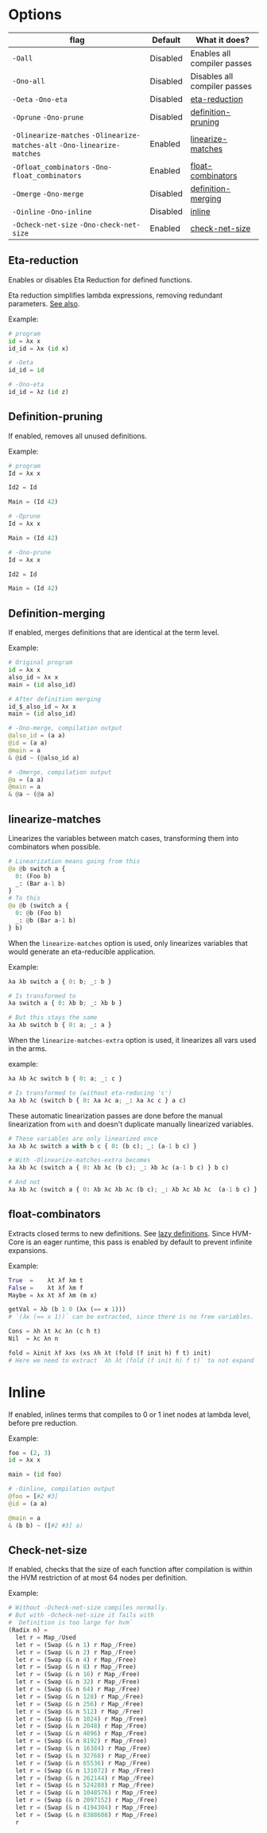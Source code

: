 # Options

|  flag          | Default  | What it does? |
|----------------|----------|---------------|
| `-Oall`        | Disabled | Enables all compiler passes |
| `-Ono-all`     | Disabled | Disables all compiler passes |
| `-Oeta` `-Ono-eta` | Disabled | [eta-reduction](#eta-reduction) |
| `-Oprune` `-Ono-prune` | Disabled | [definition-pruning](#definition-pruning) |
| `-Olinearize-matches` `-Olinearize-matches-alt` `-Ono-linearize-matches` | Enabled  | [linearize-matches](#linearize-matches) |
| `-Ofloat_combinators` `-Ono-float_combinators` | Enabled  | [float-combinators](#float-combinators) |
| `-Omerge` `-Ono-merge` | Disabled | [definition-merging](#definition-merging) |
| `-Oinline` `-Ono-inline` | Disabled | [inline](#inline) |
| `-Ocheck-net-size` `-Ono-check-net-size` | Enabled  | [check-net-size](#check-net-size) |

## Eta-reduction

Enables or disables Eta Reduction for defined functions.

Eta reduction simplifies lambda expressions, removing redundant parameters. [See also](https://wiki.haskell.org/Eta_conversion).

Example:
```py
# program
id = λx x
id_id = λx (id x)

# -Oeta
id_id = id

# -Ono-eta
id_id = λz (id z)
```

## Definition-pruning

If enabled, removes all unused definitions.

Example:
```py
# program
Id = λx x

Id2 = Id

Main = (Id 42)

# -Oprune
Id = λx x

Main = (Id 42)

# -Ono-prune
Id = λx x

Id2 = Id

Main = (Id 42)
```

## Definition-merging

If enabled, merges definitions that are identical at the term level.

Example:
```py
# Original program
id = λx x
also_id = λx x
main = (id also_id)

# After definition merging
id_$_also_id = λx x
main = (id also_id)

# -Ono-merge, compilation output
@also_id = (a a)
@id = (a a)
@main = a
& @id ~ (@also_id a)

# -Omerge, compilation output
@a = (a a)
@main = a
& @a ~ (@a a)
```

## linearize-matches

Linearizes the variables between match cases, transforming them into combinators when possible.

```py
# Linearization means going from this
@a @b switch a {
  0: (Foo b)
  _: (Bar a-1 b)
}
# To this
@a @b (switch a {
  0: @b (Foo b)
  _: @b (Bar a-1 b)
} b)
```

When the `linearize-matches` option is used, only linearizes variables that would generate an eta-reducible application.

Example:
```py
λa λb switch a { 0: b; _: b }

# Is transformed to
λa switch a { 0: λb b; _: λb b }

# But this stays the same
λa λb switch b { 0: a; _: a }
```

When the `linearize-matches-extra` option is used, it linearizes all vars used in the arms.

example:
```py
λa λb λc switch b { 0: a; _: c }

# Is transformed to (without eta-reducing 'c')
λa λb λc (switch b { 0: λa λc a; _: λa λc c } a c)
```

These automatic linearization passes are done before the manual linearization from `with` and doesn't duplicate manually linearized variables.

```py
# These variables are only linearized once
λa λb λc switch a with b c { 0: (b c); _: (a-1 b c) }

# With -Olinearize-matches-extra becomes
λa λb λc (switch a { 0: λb λc (b c); _: λb λc (a-1 b c) } b c)

# And not
λa λb λc (switch a { 0: λb λc λb λc (b c); _: λb λc λb λc  (a-1 b c) } b c b c)
```

## float-combinators

Extracts closed terms to new definitions. See [lazy definitions](lazy-definitions.md#automatic-optimization).
Since HVM-Core is an eager runtime, this pass is enabled by default to prevent infinite expansions.

Example:
```py
True  =    λt λf λm t
False =    λt λf λm f
Maybe = λx λt λf λm (m x)

getVal = λb (b 1 0 (λx (== x 1)))
# `(λx (== x 1))` can be extracted, since there is no free variables.

Cons = λh λt λc λn (c h t)
Nil  = λc λn n

fold = λinit λf λxs (xs λh λt (fold (f init h) f t) init)
# Here we need to extract `λh λt (fold (f init h) f t)` to not expand `fold` infinitely, but it will not be extracted because of the free variable `init`.
```

# Inline

If enabled, inlines terms that compiles to 0 or 1 inet nodes at lambda level, before pre reduction.

Example:
```py
foo = (2, 3)
id = λx x

main = (id foo)

# -Oinline, compilation output
@foo = [#2 #3]
@id = (a a)

@main = a
& (b b) ~ ([#2 #3] a)
```

## Check-net-size

If enabled, checks that the size of each function after compilation is within the HVM restriction of at most 64 nodes per definition.

Example:
```py
# Without -Ocheck-net-size compiles normally.
# But with -Ocheck-net-size it fails with 
# `Definition is too large for hvm`
(Radix n) =
  let r = Map_/Used
  let r = (Swap (& n 1) r Map_/Free)
  let r = (Swap (& n 2) r Map_/Free)
  let r = (Swap (& n 4) r Map_/Free)
  let r = (Swap (& n 8) r Map_/Free)
  let r = (Swap (& n 16) r Map_/Free)
  let r = (Swap (& n 32) r Map_/Free)
  let r = (Swap (& n 64) r Map_/Free)
  let r = (Swap (& n 128) r Map_/Free)
  let r = (Swap (& n 256) r Map_/Free)
  let r = (Swap (& n 512) r Map_/Free)
  let r = (Swap (& n 1024) r Map_/Free)
  let r = (Swap (& n 2048) r Map_/Free)
  let r = (Swap (& n 4096) r Map_/Free)
  let r = (Swap (& n 8192) r Map_/Free)
  let r = (Swap (& n 16384) r Map_/Free)
  let r = (Swap (& n 32768) r Map_/Free)
  let r = (Swap (& n 65536) r Map_/Free)
  let r = (Swap (& n 131072) r Map_/Free)
  let r = (Swap (& n 262144) r Map_/Free)
  let r = (Swap (& n 524288) r Map_/Free)
  let r = (Swap (& n 1048576) r Map_/Free)
  let r = (Swap (& n 2097152) r Map_/Free)
  let r = (Swap (& n 4194304) r Map_/Free)
  let r = (Swap (& n 8388608) r Map_/Free)
  r
```
